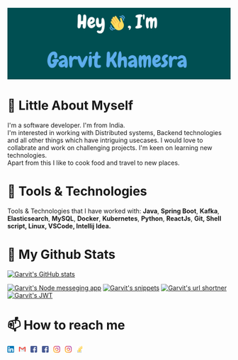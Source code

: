 ![Header](https://raw.githubusercontent.com/garvitkhamesra/garvitkhamesra/master/Invited!%20(1).png "Header")
<!---
(https://personalwebsite/)
--->
# 👋 Little About Myself

I'm a software developer. I'm from India.<br>
I'm interested in working with Distributed systems, Backend technologies and all other things which have intriguing usecases. I would love to collabrate and work on challenging projects. I'm keen on learning new technologies. <br>
Apart from this I like to cook food and travel to new places.

# 🔧 Tools & Technologies

Tools & Technologies that I have worked with: **Java**, **Spring Boot**, **Kafka**, **Elasticsearch**, **MySQL**, **Docker**, **Kubernetes**, **Python**, **ReactJs**, **Git, Shell script, Linux, VSCode, Intellij Idea.**

# 👀 My Github Stats

[![Garvit's GitHub stats](https://github-readme-stats.vercel.app/api?username=garvitkhamesra&show_icons=true)](https://github.com/garvitkhamesra/github-readme-stats)

[![Garvit's Node messeging app](https://github-readme-stats.vercel.app/api/pin/?username=garvitkhamesra&repo=nodeChatApp)](https://github.com/garvitkhamesra/nodeChatApp)
[![Garvit's snippets](https://github-readme-stats.vercel.app/api/pin/?username=garvitkhamesra&repo=snippets)](https://github.com/garvitkhamesra/snippets)
[![Garvit's url shortner](https://github-readme-stats.vercel.app/api/pin/?username=garvitkhamesra&repo=url-shortner)](https://github.com/garvitkhamesra/url-shortner)
[![Garvit's JWT](https://github-readme-stats.vercel.app/api/pin/?username=garvitkhamesra&repo=jwt_postgres_springboot)](https://github.com/garvitkhamesra/jwt_postgres_springboot)

# 📫 How to reach me
<div>
<a href = "https://www.linkedin.com/in/garvitkhamesra/"><img src="https://raw.githubusercontent.com/garvitkhamesra/garvitkhamesra/master/linkedin.png" width="3%" height="3%" /></a>&ensp;
<a href = "mailto:garvitkhamesra@gmail.com"><img src="https://raw.githubusercontent.com/garvitkhamesra/garvitkhamesra/master/gmail.png" width="3%" height="3%" /></a>&ensp;
<a href = "https://www.facebook.com/garvit.khamesra.24"><img src="https://raw.githubusercontent.com/garvitkhamesra/garvitkhamesra/master/facebook.png" width="3%" height="3%" /></a>&ensp;
<a padding="1%" href = "https://www.facebook.com/TheTechNoteFB"><img src="https://raw.githubusercontent.com/garvitkhamesra/garvitkhamesra/master/facebook.png" width="3%" height="3%" /></a>&ensp;
<a href = "https://www.instagram.com/garvit_khamesra/"><img src="https://raw.githubusercontent.com/garvitkhamesra/garvitkhamesra/master/instagram.png" width="3%" height="3%" /></a>&ensp;
<a padding="1%" href = "https://www.instagram.com/the_tech_note/"><img src="https://raw.githubusercontent.com/garvitkhamesra/garvitkhamesra/master/instagram.png" width="3%" height="3%" /></a>&ensp;
<a href = "https://stackoverflow.com/users/9294460/garvit-khamesra"><img src="https://raw.githubusercontent.com/garvitkhamesra/garvitkhamesra/master/overflowing.png" width="3%" height="3%" /></a>&ensp;
</div>

<!---
garvitkhamesra/garvitkhamesra is a ✨ special ✨ repository because its `README.md` (this file) appears on your GitHub profile.
You can click the Preview link to take a look at your changes.
--->
